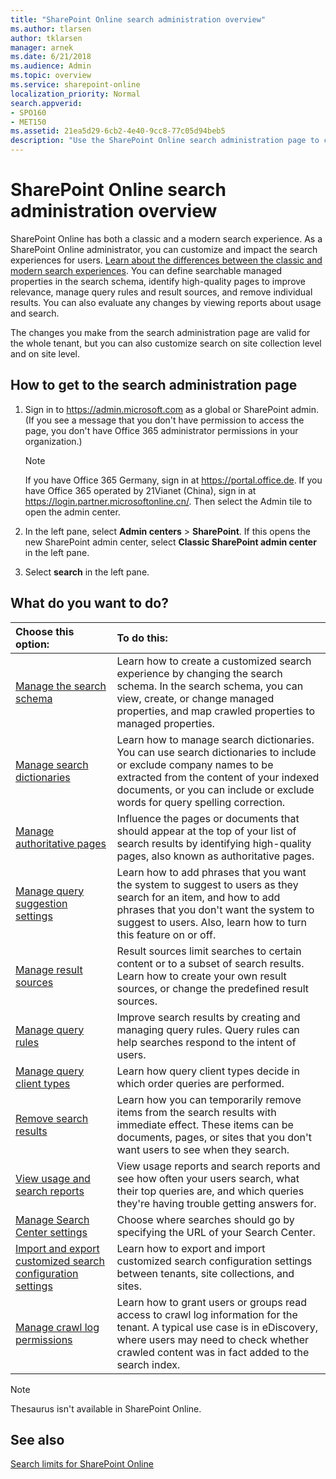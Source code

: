 ```yaml
---
title: "SharePoint Online search administration overview"
ms.author: tlarsen
author: tklarsen
manager: arnek
ms.date: 6/21/2018
ms.audience: Admin
ms.topic: overview
ms.service: sharepoint-online
localization_priority: Normal
search.appverid:
- SPO160
- MET150
ms.assetid: 21ea5d29-6cb2-4e40-9cc8-77c05d94beb5
description: "Use the SharePoint Online search administration page to customize the classic search experience for users. Define searchable managed properties in the search schema, identify high-quality pages to improve relevance, manage query rules and result sources, and remove individual results. You can also evaluate any changes by viewing reports about usage and search."
---
```


# SharePoint Online search administration overview

SharePoint Online has both a classic and a modern search experience. As a SharePoint Online administrator, you can customize and impact the search experiences for users.  [Learn about the differences between the classic and modern search experiences](differences-classic-modern-search.md). You can define searchable managed properties in the search schema, identify high-quality pages to improve relevance, manage query rules and result sources, and remove individual results. You can also evaluate any changes by viewing reports about usage and search.
  
The changes you make from the search administration page are valid for the whole tenant, but you can also customize search on site collection level and on site level.
  
## How to get to the search administration page
<a name="__top"> </a>

1. Sign in to https://admin.microsoft.com as a global or SharePoint admin. (If you see a message that you don't have permission to access the page, you don't have Office 365 administrator permissions in your organization.)
    
    > [!NOTE]
    > If you have Office 365 Germany, sign in at https://portal.office.de. If you have Office 365 operated by 21Vianet (China), sign in at https://login.partner.microsoftonline.cn/. Then select the Admin tile to open the admin center.  
    
2. In the left pane, select **Admin centers** \> **SharePoint**. If this opens the new SharePoint admin center, select **Classic SharePoint admin center** in the left pane.
    
3. Select **search** in the left pane. 
    
## What do you want to do?
<a name="__top"> </a>

|**Choose this option:**|**To do this:**|
|:-----|:-----|
|[Manage the search schema](manage-search-schema.md) <br/> |Learn how to create a customized search experience by changing the search schema. In the search schema, you can view, create, or change managed properties, and map crawled properties to managed properties.  <br/> |
|[Manage search dictionaries](manage-search-dictionaries.md) <br/> |Learn how to manage search dictionaries. You can use search dictionaries to include or exclude company names to be extracted from the content of your indexed documents, or you can include or exclude words for query spelling correction.  <br/> |
|[Manage authoritative pages](manage-authoritative-pages.md) <br/> |Influence the pages or documents that should appear at the top of your list of search results by identifying high-quality pages, also known as authoritative pages.  <br/> |
|[Manage query suggestion settings](manage-query-suggestions.md) <br/> |Learn how to add phrases that you want the system to suggest to users as they search for an item, and how to add phrases that you don't want the system to suggest to users. Also, learn how to turn this feature on or off.  <br/> |
|[Manage result sources](manage-result-sources.md) <br/> |Result sources limit searches to certain content or to a subset of search results. Learn how to create your own result sources, or change the predefined result sources.  <br/> |
|[Manage query rules](manage-query-rules.md) <br/> |Improve search results by creating and managing query rules. Query rules can help searches respond to the intent of users.  <br/> |
|[Manage query client types](query-throttling.md) <br/> |Learn how query client types decide in which order queries are performed.  <br/> |
|[Remove search results](remove-search-results.md) <br/> |Learn how you can temporarily remove items from the search results with immediate effect. These items can be documents, pages, or sites that you don't want users to see when they search.  <br/> |
|[View usage and search reports](view-search-usage-reports.md) <br/> |View usage reports and search reports and see how often your users search, what their top queries are, and which queries they're having trouble getting answers for.  <br/> |
|[Manage Search Center settings](specify-default-search-center.md) <br/> |Choose where searches should go by specifying the URL of your Search Center.  <br/> |
|[Import and export customized search configuration settings](export-and-import-search-settings.md) <br/> |Learn how to export and import customized search configuration settings between tenants, site collections, and sites.  <br/> |
|[Manage crawl log permissions](set-crawl-log-permissions.md) <br/> |Learn how to grant users or groups read access to crawl log information for the tenant. A typical use case is in eDiscovery, where users may need to check whether crawled content was in fact added to the search index.  <br/> |
   
> [!NOTE]
> Thesaurus isn't available in SharePoint Online. 
  
## See also
<a name="__top"> </a>

[Search limits for SharePoint Online](search-limits.md)

